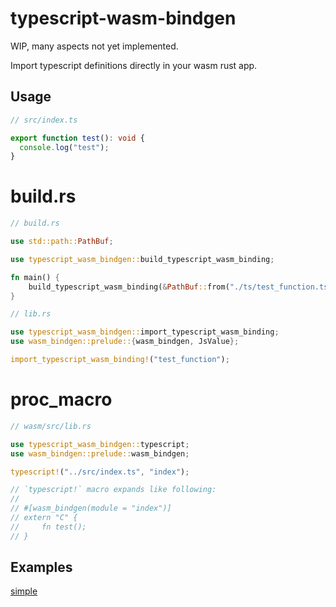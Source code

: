# typescript-wasm-bindgen

WIP, many aspects not yet implemented.

Import typescript definitions directly in your wasm rust app.

## Usage

```typescript
// src/index.ts

export function test(): void {
  console.log("test");
}
```

# build.rs

```rust
// build.rs

use std::path::PathBuf;

use typescript_wasm_bindgen::build_typescript_wasm_binding;

fn main() {
    build_typescript_wasm_binding(&PathBuf::from("./ts/test_function.ts"), "test").unwrap();
}
```

```rust
// lib.rs

use typescript_wasm_bindgen::import_typescript_wasm_binding;
use wasm_bindgen::prelude::{wasm_bindgen, JsValue};

import_typescript_wasm_binding!("test_function");
```

# proc_macro

```rust
// wasm/src/lib.rs

use typescript_wasm_bindgen::typescript;
use wasm_bindgen::prelude::wasm_bindgen;

typescript!("../src/index.ts", "index");

// `typescript!` macro expands like following:
//
// #[wasm_bindgen(module = "index")]
// extern "C" {
//     fn test();
// }
```

## Examples

[simple](https://github.com/dlunch/typescript-wasm-bindgen/tree/main/examples/simple)
